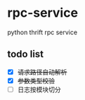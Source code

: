 # rpc-service
python thrift rpc service

## todo list
- [x] <del>请求路径自动解析</del>
- [x] <del>参数类型校验</del>
- [ ] 日志按模块切分